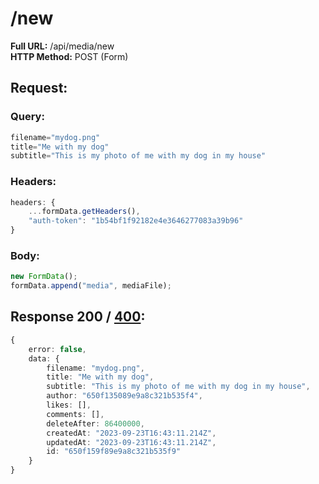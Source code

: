 # /new
**Full URL:** /api/media/new  
**HTTP Method:** POST (Form)  
## Request:
### Query:
```ts
filename="mydog.png"
title="Me with my dog"
subtitle="This is my photo of me with my dog in my house"
```

### Headers:
```ts
headers: {
    ...formData.getHeaders(),
    "auth-token": "1b54bf1f92182e4e3646277083a39b96"
}
```

### Body:
```ts
new FormData();
formData.append("media", mediaFile);
```
## Response **200** / [400](/doc/api/error.md):
```ts
{
    error: false,
    data: {
        filename: "mydog.png",
        title: "Me with my dog",
        subtitle: "This is my photo of me with my dog in my house",
        author: "650f135089e9a8c321b535f4",
        likes: [],
        comments: [],
        deleteAfter: 86400000,
        createdAt: "2023-09-23T16:43:11.214Z",
        updatedAt: "2023-09-23T16:43:11.214Z",
        id: "650f159f89e9a8c321b535f9"
    }
}
```